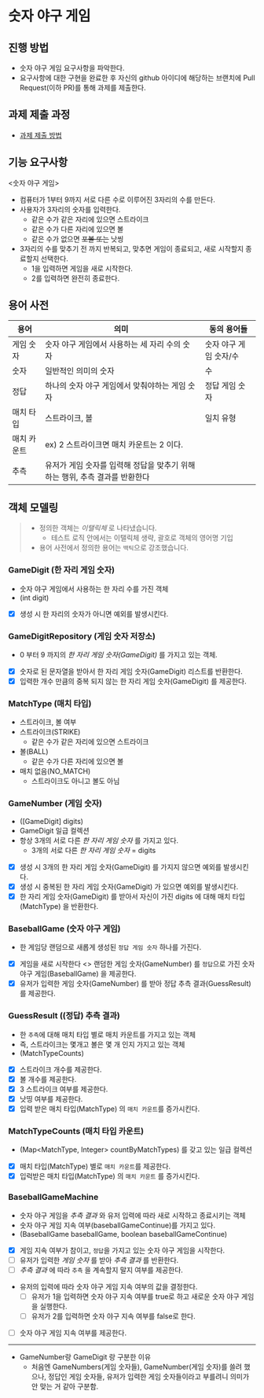 # 숫자 야구 게임
## 진행 방법
* 숫자 야구 게임 요구사항을 파악한다.
* 요구사항에 대한 구현을 완료한 후 자신의 github 아이디에 해당하는 브랜치에 Pull Request(이하 PR)를 통해 과제를 제출한다.

## 과제 제출 과정
* [과제 제출 방법](https://github.com/next-step/nextstep-docs/tree/master/precourse)


## 기능 요구사항

<숫자 야구 게임>

- 컴퓨터가 1부터 9까지 서로 다른 수로 이루어진 3자리의 수를 만든다.
- 사용자가 3자리의 숫자를 입력한다.
  - 같은 수가 같은 자리에 있으면 스트라이크
  - 같은 수가 다른 자리에 있으면 볼
  - 같은 수가 없으면 ~~포볼 또는~~ 낫씽
- 3자리의 수를 맞추기 전 까지 반복되고, 맞추면 게임이 종료되고, 새로 시작할지 종료할지 선택한다.
  - 1을 입력하면 게임을 새로 시작한다.
  - 2를 입력하면 완전히 종료한다.
  
## 용어 사전

| 용어 | 의미 | 동의 용어들
| --- | -------------- | --- |
| 게임 숫자 | 숫자 야구 게임에서 사용하는 세 자리 수의 숫자 | 숫자 야구 게임 숫자/수 |
| 숫자 | 일반적인 의미의 숫자 | 수 |
| 정답 | 하나의 숫자 야구 게임에서 맞춰야하는 게임 숫자 | 정답 게임 숫자 |
| 매치 타입 | 스트라이크, 볼 | 일치 유형 |
| 매치 카운트 | ex) 2 스트라이크면 매치 카운트는 2 이다. | |
| 추측 | 유저가 게임 숫자를 입력해 정답을 맞추기 위해 하는 행위, 추측 결과를 반환한다 | |
  
## 객체 모델링

> - 정의한 객체는 _이탤릭체_ 로 나타냈습니다.
>   - 테스트 로직 안에서는 이탤릭체 생략, 괄호로 객체의 영어명 기입 
> - 용어 사전에서 정의한 용어는 `백틱`으로 강조했습니다.

### GameDigit (한 자리 게임 숫자)

- 숫자 야구 게임에서 사용하는 한 자리 수를 가진 객체
- (int digit)
- [x] 생성 시 한 자리의 숫자가 아니면 예외를 발생시킨다.

### GameDigitRepository (게임 숫자 저장소)

- 0 부터 9 까지의 _한 자리 게임 숫자(GameDigit)_ 를 가지고 있는 객체.
- [x] 숫자로 된 문자열을 받아서 한 자리 게임 숫자(GameDigit) 리스트를 반환한다.
- [x] 입력한 개수 만큼의 중복 되지 않는 한 자리 게임 숫자(GameDigit) 를 제공한다.

### MatchType (매치 타입)

- 스트라이크, 볼 여부
- 스트라이크(STRIKE)
  - 같은 수가 같은 자리에 있으면 스트라이크
- 볼(BALL)
  - 같은 수가 다른 자리에 있으면 볼
- 매치 없음(NO_MATCH)
  - 스트라이크도 아니고 볼도 아님

### GameNumber (게임 숫자)

- ([GameDigit] digits)
- GameDigit 일급 컬렉션
- 항상 3개의 서로 다른 _한 자리 게임 숫자_ 를 가지고 있다.
  - 3개의 서로 다른 _한 자리 게임 숫자_ = digits
- [x] 생성 시 3개의 한 자리 게임 숫자(GameDigit) 를 가지지 않으면 예외를 발생시킨다.
- [x] 생성 시 중복된 한 자리 게임 숫자(GameDigit) 가 있으면 예외를 발생시킨다.
- [x] 한 자리 게임 숫자(GameDigit) 를 받아서 자신이 가진 digits 에 대해 매치 타입(MatchType) 을 반환한다.

### BaseballGame (숫자 야구 게임)

- 한 게임당 랜덤으로 새롭게 생성된 `정답 게임 숫자` 하나를 가진다.
- [x] 게임을 새로 시작한다 <> 랜덤한 게임 숫자(GameNumber) 를 `정답`으로 가진 숫자 야구 게임(BaseballGame) 을 제공한다.
- [x] 유저가 입력한 게임 숫자(GameNumber) 를 받아 정답 추측 결과(GuessResult) 를 제공한다.

### GuessResult ((정답) 추측 결과)

- 한 `추측`에 대해 매치 타입 별로 매치 카운트를 가지고 있는 객체
- 즉, 스트라이크는 몇개고 볼은 몇 개 인지 가지고 있는 객체
- (MatchTypeCounts)
- [x] 스트라이크 개수를 제공한다.
- [x] 볼 개수를 제공한다.
- [x] 3 스트라이크 여부를 제공한다.
- [x] 낫띵 여부를 제공한다.
- [x] 입력 받은 매치 타입(MatchType) 의 `매치 카운트`를 증가시킨다.

### MatchTypeCounts (매치 타입 카운트)

- (Map<MatchType, Integer> countByMatchTypes) 를 갖고 있는 일급 컬렉션
- [x] 매치 타입(MatchType) 별로 `매치 카운트`를 제공한다.
- [x] 입럭받은 매치 타입(MatchType) 의 `매치 카운트` 를 증가시킨다.

### BaseballGameMachine

- 숫자 야구 게임을 _추측 결과_ 와 유저 입력에 따라 새로 시작하고 종료시키는 객체
- 숫자 야구 게임 지속 여부(baseballGameContinue)를 가지고 있다.
- (BaseballGame baseballGame, boolean baseballGameContinue)
- [x] 게임 지속 여부가 참이고, `정답`을 가지고 있는 숫자 야구 게임을 시작한다.
- [ ] 유저가 입력한 _게임 숫자_ 를 받아 _추측 결과_ 를 반환한다.
- [ ] _추측 결과_ 에 따라 `추측` 을 계속할지 말지 여부를 제공한다.
- 유저의 입력에 따라 숫자 야구 게임 지속 여부의 값을 결정한다.
  - [ ] 유저가 1을 입력하면 숫자 야구 지속 여부를 true로 하고 새로운 숫자 야구 게임을 실행한다.
  - [ ] 유저가 2를 입력하면 숫자 야구 지속 여부를 false로 한다.
- [ ] 숫자 야구 게임 지속 여부를 제공한다.

---

- GameNumber랑 GameDigit 랑 구분한 이유
  - 처음엔 GameNumbers(게임 숫자들), GameNumber(게임 숫자)를 쓸려 했으나,
   정답인 게임 숫자들, 유저가 입력한 게임 숫자들이라고 부를려니 의미가 안 맞는 거 같아 구분함.